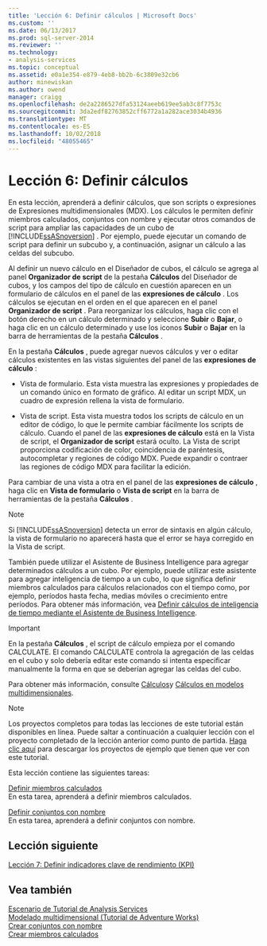 ```yaml
---
title: 'Lección 6: Definir cálculos | Microsoft Docs'
ms.custom: ''
ms.date: 06/13/2017
ms.prod: sql-server-2014
ms.reviewer: ''
ms.technology:
- analysis-services
ms.topic: conceptual
ms.assetid: e0a1e354-e879-4eb8-bb2b-6c3809e32cb6
author: minewiskan
ms.author: owend
manager: craigg
ms.openlocfilehash: de2a2286527dfa53124aeeb619ee5ab3c8f7753c
ms.sourcegitcommit: 3da2edf82763852cff6772a1a282ace3034b4936
ms.translationtype: MT
ms.contentlocale: es-ES
ms.lasthandoff: 10/02/2018
ms.locfileid: "48055465"
---
```

# <a name="lesson-6-defining-calculations"></a>Lección 6: Definir cálculos
  En esta lección, aprenderá a definir cálculos, que son scripts o expresiones de Expresiones multidimensionales (MDX). Los cálculos le permiten definir miembros calculados, conjuntos con nombre y ejecutar otros comandos de script para ampliar las capacidades de un cubo de [!INCLUDE[ssASnoversion](../includes/ssasnoversion-md.md)] . Por ejemplo, puede ejecutar un comando de script para definir un subcubo y, a continuación, asignar un cálculo a las celdas del subcubo.  
  
 Al definir un nuevo cálculo en el Diseñador de cubos, el cálculo se agrega al panel **Organizador de script** de la pestaña **Cálculos** del Diseñador de cubos, y los campos del tipo de cálculo en cuestión aparecen en un formulario de cálculos en el panel de las **expresiones de cálculo** . Los cálculos se ejecutan en el orden en el que aparecen en el panel **Organizador de script** . Para reorganizar los cálculos, haga clic con el botón derecho en un cálculo determinado y seleccione **Subir** o **Bajar**, o haga clic en un cálculo determinado y use los iconos **Subir** o **Bajar** en la barra de herramientas de la pestaña **Cálculos** .  
  
 En la pestaña **Cálculos** , puede agregar nuevos cálculos y ver o editar cálculos existentes en las vistas siguientes del panel de las **expresiones de cálculo** :  
  
-   Vista de formulario. Esta vista muestra las expresiones y propiedades de un comando único en formato de gráfico. Al editar un script MDX, un cuadro de expresión rellena la vista de formulario.  
  
-   Vista de script. Esta vista muestra todos los scripts de cálculo en un editor de código, lo que le permite cambiar fácilmente los scripts de cálculo. Cuando el panel de las **expresiones de cálculo** está en la Vista de script, el **Organizador de script** estará oculto. La Vista de script proporciona codificación de color, coincidencia de paréntesis, autocompletar y regiones de código MDX. Puede expandir o contraer las regiones de código MDX para facilitar la edición.  
  
 Para cambiar de una vista a otra en el panel de las **expresiones de cálculo** , haga clic en **Vista de formulario** o **Vista de script** en la barra de herramientas de la pestaña **Cálculos** .  
  
> [!NOTE]  
>  Si [!INCLUDE[ssASnoversion](../includes/ssasnoversion-md.md)] detecta un error de sintaxis en algún cálculo, la vista de formulario no aparecerá hasta que el error se haya corregido en la Vista de script.  
  
 También puede utilizar el Asistente de Business Intelligence para agregar determinados cálculos a un cubo. Por ejemplo, puede utilizar este asistente para agregar inteligencia de tiempo a un cubo, lo que significa definir miembros calculados para cálculos relacionados con el tiempo como, por ejemplo, períodos hasta fecha, medias móviles o crecimiento entre períodos. Para obtener más información, vea [Definir cálculos de inteligencia de tiempo mediante el Asistente de Business Intelligence](multidimensional-models/define-time-intelligence-calculations-using-the-business-intelligence-wizard.md).  
  
> [!IMPORTANT]  
>  En la pestaña **Cálculos** , el script de cálculo empieza por el comando CALCULATE. El comando CALCULATE controla la agregación de las celdas en el cubo y solo debería editar este comando si intenta especificar manualmente la forma en que se deberían agregar las celdas del cubo.  
  
 Para obtener más información, consulte [Cálculos](multidimensional-models-olap-logical-cube-objects/calculations.md)y [Cálculos en modelos multidimensionales](multidimensional-models/calculations-in-multidimensional-models.md).  
  
> [!NOTE]  
>  Los proyectos completos para todas las lecciones de este tutorial están disponibles en línea. Puede saltar a continuación a cualquier lección con el proyecto completado de la lección anterior como punto de partida. [Haga clic aquí](http://go.microsoft.com/fwlink/?LinkID=221866) para descargar los proyectos de ejemplo que tienen que ver con este tutorial.  
  
 Esta lección contiene las siguientes tareas:  
  
 [Definir miembros calculados](../analysis-services/lesson-6-1-defining-calculated-members.md)  
 En esta tarea, aprenderá a definir miembros calculados.  
  
 [Definir conjuntos con nombre](../analysis-services/lesson-6-2-defining-named-sets.md)  
 En esta tarea, aprenderá a definir conjuntos con nombre.  
  
## <a name="next-lesson"></a>Lección siguiente  
 [Lección 7: Definir indicadores clave de rendimiento &#40;KPI&#41;](../analysis-services/lesson-7-defining-key-performance-indicators-kpis.md)  
  
## <a name="see-also"></a>Vea también  
 [Escenario de Tutorial de Analysis Services](../analysis-services/analysis-services-tutorial-scenario.md)   
 [Modelado multidimensional &#40;Tutorial de Adventure Works&#41;](../analysis-services/multidimensional-modeling-adventure-works-tutorial.md)   
 [Crear conjuntos con nombre](multidimensional-models/create-named-sets.md)   
 [Crear miembros calculados](multidimensional-models/create-calculated-members.md)  
  
  
